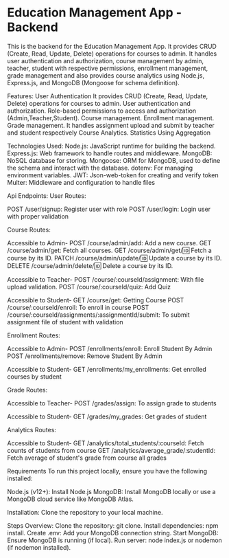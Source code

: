 # Education Management App - Backend
This is the backend for the Education Management App. It provides CRUD (Create, Read, Update, Delete) operations for courses to admin. It handles user authentication and authorization, course management by admin, teacher, student with respective permissions, enrollment management, grade management and also provides course analytics using Node.js, Express.js, and MongoDB (Mongoose for schema definition).

Features:
User Authentication
It provides CRUD (Create, Read, Update, Delete) operations for courses to admin.
User authentication and authorization.
Role-based permissions to access and authorization (Admin,Teacher,Student).
Course management.
Enrollment management.
Grade management.
It handles assignment upload and submit by teacher and student respectively
Course Analytics.
Statistics Using Aggregation

Technologies Used:
Node.js: JavaScript runtime for building the backend.
Express.js: Web framework to handle routes and middleware.
MongoDB: NoSQL database for storing.
Mongoose: ORM for MongoDB, used to define the schema and interact with the database.
dotenv: For managing environment variables.
JWT: Json-web-token for creating and verify token
Multer: Middleware and configuration to handle files

Api Endpoints:
User Routes:

POST /user/signup: Register user with role
POST /user/login: Login user with proper validation

Course Routes:

Accessible to Admin-
POST /course/admin/add: Add a new course.
GET /course/admin/get: Fetch all courses.
GET /course/admin/get/:id: Fetch a course by its ID.
PATCH /course/admin/update/:id: Update a course by its ID.
DELETE /course/admin/delete/:id: Delete a course by its ID.

Accessible to Teacher-
POST /course/:courseId/assignment: With file upload validation.
POST /course/:courseId/quiz: Add Quiz

Accessible to Student-
GET /course/get: Getting Course
POST /course/:courseId/enroll: To enroll in course
POST /course/:courseId/assignments/:assignmentId/submit: To submit assignment file of student with validation

Enrollment Routes:

Accessible to Admin-
POST /enrollments/enroll: Enroll Student By Admin
POST /enrollments/remove: Remove Student By Admin

Accessible to Student-
GET /enrollments/my_enrollments: Get enrolled courses by student

Grade Routes:

Accessible to Teacher-
POST /grades/assign: To assign grade to students

Accessible to Student-
GET /grades/my_grades: Get grades of student

Analytics Routes:

Accessible to Student-
GET /analytics/total_students/:courseId: Fetch counts of students from course
GET /analytics/average_grade/:studentId: Fetch average of student's grade from course all grades 

Requirements
To run this project locally, ensure you have the following installed:

Node.js (v12+): Install Node.js
MongoDB: Install MongoDB locally or use a MongoDB cloud service like MongoDB Atlas.

Installation:
Clone the repository to your local machine.

Steps Overview:
Clone the repository: git clone.
Install dependencies: npm install.
Create .env: Add your MongoDB connection string.
Start MongoDB: Ensure MongoDB is running (if local).
Run server: node index.js or nodemon (if nodemon installed).